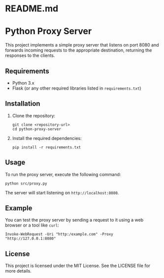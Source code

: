 # README.md

# Python Proxy Server

This project implements a simple proxy server that listens on port 8080 and forwards incoming requests to the appropriate destination, returning the responses to the clients.

## Requirements

- Python 3.x
- Flask (or any other required libraries listed in `requirements.txt`)

## Installation

1. Clone the repository:
   ```
   git clone <repository-url>
   cd python-proxy-server
   ```

2. Install the required dependencies:
   ```
   pip install -r requirements.txt
   ```

## Usage

To run the proxy server, execute the following command:

```
python src/proxy.py
```

The server will start listening on `http://localhost:8080`.

## Example

You can test the proxy server by sending a request to it using a web browser or a tool like `curl`:

```
Invoke-WebRequest -Uri "http:/example.com" -Proxy "http://127.0.0.1:8080"
```

## License

This project is licensed under the MIT License. See the LICENSE file for more details.